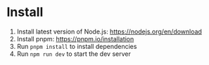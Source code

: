 # Install

1. Install latest version of Node.js: https://nodejs.org/en/download
1. Install pnpm: https://pnpm.io/installation
1. Run `pnpm install` to install dependencies
1. Run `npm run dev` to start the dev server
